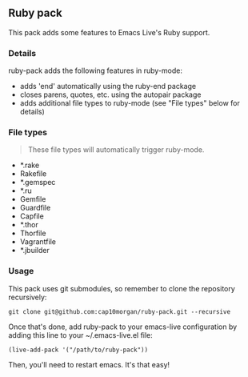 ## Ruby pack

This pack adds some features to Emacs Live's Ruby support.

### Details

ruby-pack adds the following features in ruby-mode:

* adds 'end' automatically using the ruby-end package
* closes parens, quotes, etc. using the autopair package
* adds additional file types to ruby-mode (see "File types" below for details)

### File types

> These file types will automatically trigger ruby-mode.

* *.rake
* Rakefile
* *.gemspec
* *.ru
* Gemfile
* Guardfile
* Capfile
* *.thor
* Thorfile
* Vagrantfile
* *.jbuilder

### Usage

This pack uses git submodules, so remember to clone the repository
recursively:

    git clone git@github.com:cap10morgan/ruby-pack.git --recursive

Once that's done, add ruby-pack to your emacs-live configuration by adding
this line to your ~/.emacs-live.el file:

    (live-add-pack '("/path/to/ruby-pack"))

Then, you'll need to restart emacs. It's that easy!
